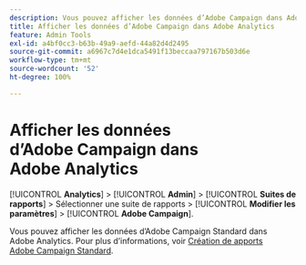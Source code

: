 ```yaml
---
description: Vous pouvez afficher les données d’Adobe Campaign dans Adobe Analytics.
title: Afficher les données d’Adobe Campaign dans Adobe Analytics
feature: Admin Tools
exl-id: a4bf0cc3-b63b-49a9-aefd-44a82d4d2495
source-git-commit: a6967c7d4e1dca5491f13beccaa797167b503d6e
workflow-type: tm+mt
source-wordcount: '52'
ht-degree: 100%

---
```


# Afficher les données d’Adobe Campaign dans Adobe Analytics

[!UICONTROL **Analytics**] > [!UICONTROL **Admin**] > [!UICONTROL **Suites de rapports**] > Sélectionner une suite de rapports > [!UICONTROL **Modifier les paramètres**] > [!UICONTROL **Adobe Campaign**].

Vous pouvez afficher les données d’Adobe Campaign Standard dans Adobe Analytics. Pour plus d’informations, voir [Création de apports Adobe Campaign Standard](/help/integrate/adobe-campaign.md).

